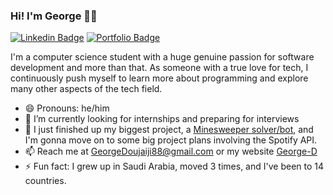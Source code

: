 ### Hi! I'm George 👨‍💻

[![Linkedin Badge](https://img.shields.io/badge/-LinkedIn-0e76a8?style=flat-square&logo=Linkedin&logoColor=white)](https://www.linkedin.com/in/george-doujaiji/)
[![Portfolio Badge](https://img.shields.io/badge/George%20D-Portfolio-darkred)](https://georged.me)

I'm a computer science student with a huge genuine passion for software development and more than that. As someone with a true love for tech, I continuously push myself to learn more about programming and explore many other aspects of the tech field.

- 😄 Pronouns: he/him
- 🔭 I’m currently looking for internships and preparing for interviews
- 🌱 I just finished up my biggest project, a [Minesweeper solver/bot](https://github.com/GeorgeD88/Minesweeper-Solver), and I'm gonna move on to some big project plans involving the Spotify API.
- 📫 Reach me at [GeorgeDoujaiji88@gmail.com](mailto:GeorgeDoujaiji88@gmail.com) or my website [George-D](https://georged88.github.io/GeorgeD-Portfolio/)
- ⚡ Fun fact: I grew up in Saudi Arabia, moved 3 times, and I've been to 14 countries.
